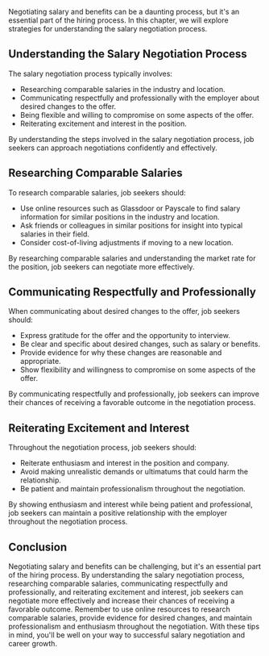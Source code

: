 
Negotiating salary and benefits can be a daunting process, but it's an essential part of the hiring process. In this chapter, we will explore strategies for understanding the salary negotiation process.

Understanding the Salary Negotiation Process
--------------------------------------------

The salary negotiation process typically involves:

* Researching comparable salaries in the industry and location.
* Communicating respectfully and professionally with the employer about desired changes to the offer.
* Being flexible and willing to compromise on some aspects of the offer.
* Reiterating excitement and interest in the position.

By understanding the steps involved in the salary negotiation process, job seekers can approach negotiations confidently and effectively.

Researching Comparable Salaries
-------------------------------

To research comparable salaries, job seekers should:

* Use online resources such as Glassdoor or Payscale to find salary information for similar positions in the industry and location.
* Ask friends or colleagues in similar positions for insight into typical salaries in their field.
* Consider cost-of-living adjustments if moving to a new location.

By researching comparable salaries and understanding the market rate for the position, job seekers can negotiate more effectively.

Communicating Respectfully and Professionally
---------------------------------------------

When communicating about desired changes to the offer, job seekers should:

* Express gratitude for the offer and the opportunity to interview.
* Be clear and specific about desired changes, such as salary or benefits.
* Provide evidence for why these changes are reasonable and appropriate.
* Show flexibility and willingness to compromise on some aspects of the offer.

By communicating respectfully and professionally, job seekers can improve their chances of receiving a favorable outcome in the negotiation process.

Reiterating Excitement and Interest
-----------------------------------

Throughout the negotiation process, job seekers should:

* Reiterate enthusiasm and interest in the position and company.
* Avoid making unrealistic demands or ultimatums that could harm the relationship.
* Be patient and maintain professionalism throughout the negotiation.

By showing enthusiasm and interest while being patient and professional, job seekers can maintain a positive relationship with the employer throughout the negotiation process.

Conclusion
----------

Negotiating salary and benefits can be challenging, but it's an essential part of the hiring process. By understanding the salary negotiation process, researching comparable salaries, communicating respectfully and professionally, and reiterating excitement and interest, job seekers can negotiate more effectively and increase their chances of receiving a favorable outcome. Remember to use online resources to research comparable salaries, provide evidence for desired changes, and maintain professionalism and enthusiasm throughout the negotiation. With these tips in mind, you'll be well on your way to successful salary negotiation and career growth.
